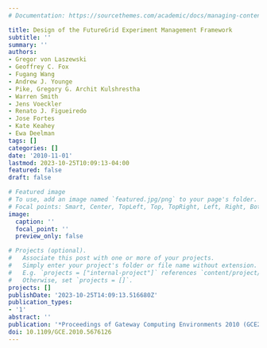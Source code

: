 ```yaml
---
# Documentation: https://sourcethemes.com/academic/docs/managing-content/

title: Design of the FutureGrid Experiment Management Framework
subtitle: ''
summary: ''
authors:
- Gregor von Laszewski
- Geoffrey C. Fox
- Fugang Wang
- Andrew J. Younge
- Pike, Gregory G. Archit Kulshrestha
- Warren Smith
- Jens Voeckler
- Renato J. Figueiredo
- Jose Fortes
- Kate Keahey
- Ewa Deelman
tags: []
categories: []
date: '2010-11-01'
lastmod: 2023-10-25T10:09:13-04:00
featured: false
draft: false

# Featured image
# To use, add an image named `featured.jpg/png` to your page's folder.
# Focal points: Smart, Center, TopLeft, Top, TopRight, Left, Right, BottomLeft, Bottom, BottomRight.
image:
  caption: ''
  focal_point: ''
  preview_only: false

# Projects (optional).
#   Associate this post with one or more of your projects.
#   Simply enter your project's folder or file name without extension.
#   E.g. `projects = ["internal-project"]` references `content/project/deep-learning/index.md`.
#   Otherwise, set `projects = []`.
projects: []
publishDate: '2023-10-25T14:09:13.516680Z'
publication_types:
- '1'
abstract: ''
publication: '*Proceedings of Gateway Computing Environments 2010 (GCE2010) at SC10*'
doi: 10.1109/GCE.2010.5676126
---
```

